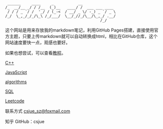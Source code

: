 ```
 ______     ____     _           __               
/_  __/__ _/ / /__  (_)__   ____/ /  ___ ___ ____ 
 / / / _ `/ /  '_/ / (_-<  / __/ _ \/ -_) _ `/ _ \
/_/  \_,_/_/_/\_\ /_/___/  \__/_//_/\__/\_,_/ .__/
                                           /_/    
```



这个网站是用来存放我的markdown笔记，利用GitHub Pages搭建，直接使用官方主题，只要上传markdown就可以自动转换成html，相比在GitHub仓库，这个网站速度要快一点，观感也要好。

如果也想尝试，可以查看[教程](_posts/2020-9-26-howtobuild.md)。

[C++](_posts/2020-9-24-cpp.md)

[JavaScript](_posts/2020-9-25-JavaScript.md)

[algorithms](_posts/2020-9-25-algorithms.md)

[SQL](_posts/2020-9-25-SQL.md)

[Leetcode](_posts/2020-9-25-leetcode.md)

联系方式 csjue_sz@foxmail.com

知乎 GitHub：csjue